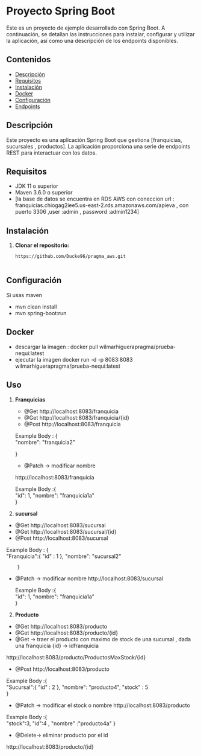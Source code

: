 # Proyecto Spring Boot

Este es un proyecto de ejemplo desarrollado con Spring Boot. A continuación, se detallan las instrucciones para instalar, configurar y utilizar la aplicación, así como una descripción de los endpoints disponibles.

## Contenidos

- [Descripción](#descripción)
- [Requisitos](#requisitos)
- [Instalación](#instalación)
- [Docker](#Docker)
- [Configuración](#configuración)
- [Endpoints](#endpoints)


## Descripción

Este proyecto es una aplicación Spring Boot que gestiona [franquicias, sucursales , productos]. La aplicación proporciona una serie de endpoints REST para interactuar con los datos.

## Requisitos

- JDK 11 o superior
- Maven 3.6.0 o superior
- [la base de datos se encuentra en RDS AWS con coneccion url : franquicias.chiogag2iee5.us-east-2.rds.amazonaws.com/apieva , con puerto 3306 ,user :admin , password :admin1234]

## Instalación

1. **Clonar el repositorio:**

   ```bash
   https://github.com/Ducke96/pragma_aws.git



## Configuración
Si usas maven
- mvn clean install
- mvn spring-boot:run

## Docker  
- descargar la imagen : docker pull wilmarhiguerapragma/prueba-nequi:latest
- ejecutar la imagen docker run -d -p 8083:8083 wilmarhiguerapragma/prueba-nequi:latest

## Uso

1. **Franquicias**

   - @Get http://localhost:8083/franquicia
   - @Get http://localhost:8083/franquicia/{id}
   - @Post http://localhost:8083/franquicia
     
   Example Body :  {    
         "nombre": "franquicia2"
   
     }

   - @Patch -> modificar nombre
     
    http://localhost:8083/franquicia
   
     Example Body :{     
        "id": 1,
        "nombre": "franquicia1a"  
        }

3. **sucursal**
   
- @Get http://localhost:8083/sucursal
- @Get http://localhost:8083/sucursal/{id}
- @Post http://localhost:8083/sucursal
  
Example Body : {    
            "Franquicia":{
             "id" : 1
            },
            "nombre": "sucursal2"  
            
        }  
        
   - @Patch -> modificar nombre
     http://localhost:8083/sucursal
     
     Example Body :{     
        "id": 1,
        "nombre": "franquicia1a"  
        }
     

2. **Producto**
   
- @Get http://localhost:8083/producto
- @Get http://localhost:8083/producto/{id}
- @Get -> traer el producto con maximo de stock de una sucursal , dada una franquicia {id} -> idfranquicia
  
http://localhost:8083/producto/ProductosMaxStock/{id}
- @Post http://localhost:8083/producto

Example Body :{    
            "Sucursal":{
             "id" : 2
            },
            "nombre": "producto4",
            "stock" : 5  
        }

- @Patch -> modificar el stock o nombre http://localhost:8083/producto
  
Example Body :{     
            "stock":3,
            "id":4  ,
            "nombre" :"producto4a"
        }  
- @Delete-> eliminar producto por el id
  
http://localhost:8083/producto/{id}


